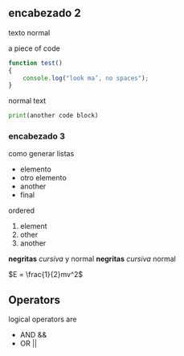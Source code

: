 
## encabezado 2
texto normal

 

a piece of code
```javascript
function test() 
{ 
    console.log("look ma’, no spaces");
}
```
normal text
```python
print(another code block)
```

 

### encabezado 3

 

como generar listas
* elemento
* otro elemento
* another
* final

 

ordered
1. element 
2. other
3. another

 

**negritas** _cursiva_ y normal
__negritas__ *cursiva* normal

 

$E = \frac{1}{2}mv^2$

 

## Operators
logical operators are 
* AND  &&
* OR  ||
